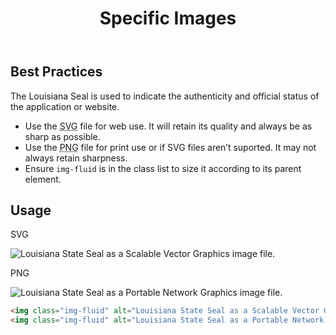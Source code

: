 ﻿---
title: Specific Images
summary: Specific guidelines for using images such as the State seal and logos.
tags: images
layout: guide
eleventyNavigation:
  key: Specific Images
  parent: Foundation
  order: 12
  excerpt: Specific guidelines for using images such as the State seal and logos.
  img: /img/illustrations/illus-images-specific.svg
---

## Best Practices

The Louisiana Seal is used to indicate the authenticity and official status of the application or website.

- Use the <abbr title="Scalable Vector Graphics">SVG</abbr> file for web use. It will retain its quality and always be as sharp as possible.
- Use the <abbr title="Portable Network Graphics">PNG</abbr> file for print use or if SVG files aren’t suported. It may not always retain sharpness.
- Ensure `img-fluid` is in the class list to size it according to its parent element.

## Usage

<div class="row">
  <div class="col-12 col-md-3 text-center">
    <p><span class="badge badge-ui">SVG</span></p>
    <img class="img-fluid" alt="Louisiana State Seal as a Scalable Vector Graphics image file." src="/img/Louisiana-State-Seal.svg">
  </div>
  <div class="col-12 offset-md-1 col-md-3 text-center">
    <p><span class="badge badge-ui">PNG</span></p>
    <img class="img-fluid" alt="Louisiana State Seal as a Portable Network Graphics image file." src="/img/Louisiana-State-Seal.png">
  </div>
</div>

```html
<img class="img-fluid" alt="Louisiana State Seal as a Scalable Vector Graphics image file." src="/img/Louisiana-State-Seal.svg">
<img class="img-fluid" alt="Louisiana State Seal as a Portable Network Graphics image file." src="/img/Louisiana-State-Seal.png">
